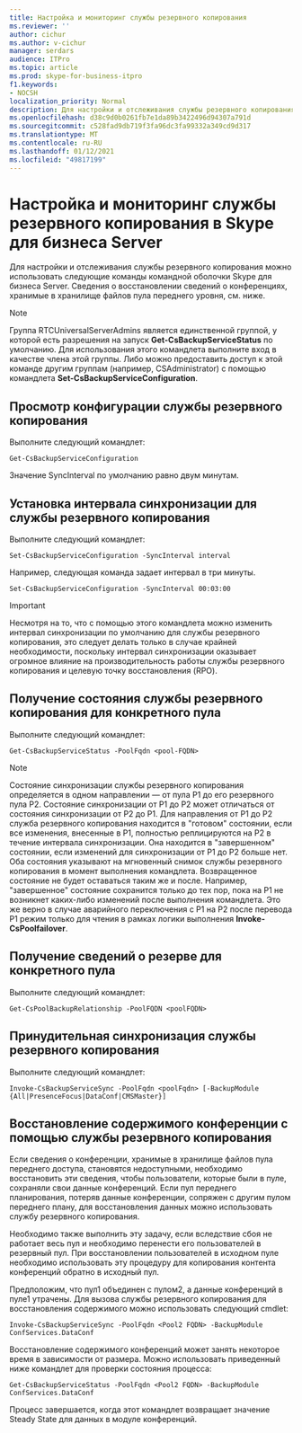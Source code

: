 ```yaml
---
title: Настройка и мониторинг службы резервного копирования
ms.reviewer: ''
author: cichur
ms.author: v-cichur
manager: serdars
audience: ITPro
ms.topic: article
ms.prod: skype-for-business-itpro
f1.keywords:
- NOCSH
localization_priority: Normal
description: Для настройки и отслеживания службы резервного копирования можно использовать команды командной оболочки Skype для бизнеса Server.
ms.openlocfilehash: d38c9d0b0261fb7e1da89b3422496d94307a791d
ms.sourcegitcommit: c528fad9db719f3fa96dc3fa99332a349cd9d317
ms.translationtype: MT
ms.contentlocale: ru-RU
ms.lasthandoff: 01/12/2021
ms.locfileid: "49817199"
---
```

# <a name="configuring-and-monitoring-the-backup-service-in-skype-for-business-server"></a>Настройка и мониторинг службы резервного копирования в Skype для бизнеса Server

Для настройки и отслеживания службы резервного копирования можно использовать следующие команды командной оболочки Skype для бизнеса Server. Сведения о восстановлении сведений о конференциях, [](#restore-conference-contents-using-the-backup-service)хранимые в хранилище файлов пула переднего уровня, см. ниже.

> [!NOTE]  
> Группа RTCUniversalServerAdmins является единственной группой, у которой есть разрешения на запуск **Get-CsBackupServiceStatus** по умолчанию. Для использования этого командлета выполните вход в качестве члена этой группы. Либо можно предоставить доступ к этой команде другим группам (например, CSAdministrator) с помощью командлета **Set-CsBackupServiceConfiguration**.

## <a name="to-see-the-backup-service-configuration"></a>Просмотр конфигурации службы резервного копирования

Выполните следующий командлет:

    Get-CsBackupServiceConfiguration

Значение SyncInterval по умолчанию равно двум минутам.

## <a name="to-set-the-backup-service-sync-interval"></a>Установка интервала синхронизации для службы резервного копирования

Выполните следующий командлет:

    Set-CsBackupServiceConfiguration -SyncInterval interval

Например, следующая команда задает интервал в три минуты.

    Set-CsBackupServiceConfiguration -SyncInterval 00:03:00


> [!IMPORTANT]  
> Несмотря на то, что с помощью этого командлета можно изменить интервал синхронизации по умолчанию для службы резервного копирования, это следует делать только в случае крайней необходимости, поскольку интервал синхронизации оказывает огромное влияние на производительность работы службы резервного копирования и целевую точку восстановления (RPO).

## <a name="to-get-the-backup-service-status-for-a-particular-pool"></a>Получение состояния службы резервного копирования для конкретного пула

Выполните следующий командлет:

    Get-CsBackupServiceStatus -PoolFqdn <pool-FQDN>

> [!NOTE]  
> Состояние синхронизации службы резервного копирования определяется в одном направлении — от пула P1 до его резервного пула P2. Состояние синхронизации от P1 до P2 может отличаться от состояния синхронизации от P2 до P1. Для направления от P1 до P2 служба резервного копирования находится в "готовом" состоянии, если все изменения, внесенные в P1, полностью реплицируются на P2 в течение интервала синхронизации. Она находится в "завершенном" состоянии, если изменений для синхронизации от P1 до P2 больше нет. Оба состояния указывают на мгновенный снимок службы резервного копирования в момент выполнения командлета. Возвращенное состояние не будет оставаться таким же и после. Например, "завершенное" состояние сохранится только до тех пор, пока на P1 не возникнет каких-либо изменений после выполнения командлета. Это же верно в случае аварийного переключения с P1 на P2 после перевода P1 режим только для чтения в рамках логики выполнения **Invoke-CsPoolfailover**.

## <a name="to-get-information-about-the-backup-relationship-for-a-particular-pool"></a>Получение сведений о резерве для конкретного пула

Выполните следующий командлет:

    Get-CsPoolBackupRelationship -PoolFQDN <poolFQDN>

## <a name="to-force-a-backup-service-sync"></a>Принудительная синхронизация службы резервного копирования

Выполните следующий командлет:

    Invoke-CsBackupServiceSync -PoolFqdn <poolFqdn> [-BackupModule  {All|PresenceFocus|DataConf|CMSMaster}]

## <a name="restore-conference-contents-using-the-backup-service"></a>Восстановление содержимого конференции с помощью службы резервного копирования 

Если сведения о конференции, хранимые в хранилище файлов пула переднего доступа, становятся недоступными, необходимо восстановить эти сведения, чтобы пользователи, которые были в пуле, сохраняли свои данные конференций. Если пул переднего планирования, потеряв данные конференции, сопряжен с другим пулом переднего плану, для восстановления данных можно использовать службу резервного копирования.

Необходимо также выполнить эту задачу, если вследствие сбоя не работает весь пул и необходимо перенести его пользователей в резервный пул. При восстановлении пользователей в исходном пуле необходимо использовать эту процедуру для копирования контента конференций обратно в исходный пул.

Предположим, что пул1 объединен с пулом2, а данные конференций в пуле1 утрачены. Для вызова службы резервного копирования для восстановления содержимого можно использовать следующий cmdlet:

    Invoke-CsBackupServiceSync -PoolFqdn <Pool2 FQDN> -BackupModule ConfServices.DataConf

Восстановление содержимого конференций может занять некоторое время в зависимости от размера. Можно использовать приведенный ниже командлет для проверки состояния процесса:

    Get-CsBackupServiceStatus -PoolFqdn <Pool2 FQDN> -BackupModule ConfServices.DataConf

Процесс завершается, когда этот командлет возвращает значение Steady State для данных в модуле конференций.
